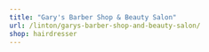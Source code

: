 ```yaml
---
title: "Gary's Barber Shop & Beauty Salon"
url: /linton/garys-barber-shop-and-beauty-salon/
shop: hairdresser
---
```

